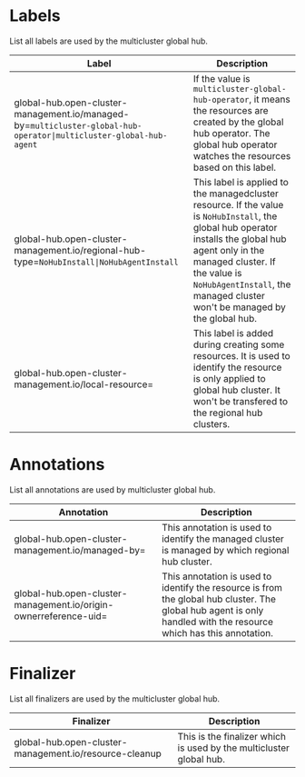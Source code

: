 # Labels

List all labels are used by the multicluster global hub.

Label | Description
--- | ----------
global-hub.open-cluster-management.io/managed-by=`multicluster-global-hub-operator\|multicluster-global-hub-agent` | If the value is `multicluster-global-hub-operator`, it means the resources are created by the global hub operator. The global hub operator watches the resources based on this label.
global-hub.open-cluster-management.io/regional-hub-type=`NoHubInstall\|NoHubAgentInstall` | This label is applied to the managedcluster resource. If the value is `NoHubInstall`, the global hub operator installs the global hub agent only in the managed cluster. If the value is `NoHubAgentInstall`, the managed cluster won't be managed by the global hub.
global-hub.open-cluster-management.io/local-resource= | This label is added during creating some resources. It is used to identify the resource is only applied to global hub cluster. It won't be transfered to the regional hub clusters.

# Annotations

List all annotations are used by multicluster global hub.

Annotation | Description
--- | ----------
global-hub.open-cluster-management.io/managed-by= | This annotation is used to identify the managed cluster is managed by which regional hub cluster.
global-hub.open-cluster-management.io/origin-ownerreference-uid= | This annotation is used to identify the resource is from the global hub cluster. The global hub agent is only handled with the resource which has this annotation.

# Finalizer

List all finalizers are used by the multicluster global hub.

Finalizer | Description
--- | ----------
global-hub.open-cluster-management.io/resource-cleanup | This is the finalizer which is used by the multicluster global hub.
